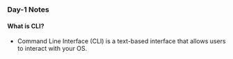### Day-1 Notes

#### What is CLI? 

- Command Line Interface (CLI) is a text-based interface that allows users to interact with your OS.